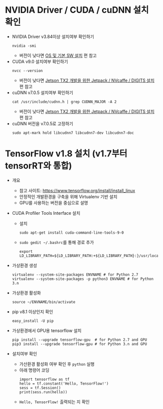 # NVIDIA Driver / CUDA / cuDNN 설치 확인
* NVIDIA Driver v3.84이상 설치여부 확인하기
  ```
  nvidia -smi
  ```
  * 버전이 낮다면 [OS 및 기본 SW 설치](/docs/Install_OS_SW.md) 편 참고
* CUDA v9.0 설치여부 확인하기
  ```
  nvcc --version
  ```
  * 버전이 낮다면 [Jetson TX2 개발을 위한 Jetpack / NVcaffe / DIGITS 설치](/docs/Install_Jetpack.md) 편 참고
* cuDNN v7.0.5 설치여부 확인하기
  ```
  cat /usr/include/cudnn.h | grep CUDNN_MAJOR -A 2
  ```
  * 버전이 낮다면 [Jetson TX2 개발을 위한 Jetpack / NVcaffe / DIGITS 설치](/docs/Install_Jetpack.md) 편 참고
* cuDNN 버전을 v7.0.5로 고정하기
  ```
  sudo apt-mark hold libcudnn7 libcudnn7-dev libcudnn7-doc
  ```

# TensorFlow v1.8 설치 (v1.7부터 tensorRT와 통합)
* 개요
  * 참고 사이트: https://www.tensorflow.org/install/install_linux
  * 안정적인 개발환경을 구축을 위해 Virtualenv 기반 설치  
  * GPU를 사용하는 버전을 중심으로 설명

* CUDA Profiler Tools Interface 설치
  * 설치
    ```
    sudo apt-get install cuda-command-line-tools-9-0

    ```
  * `sudo gedit ~/.bashrc`를 통해 경로 추가
    ```
    export LD_LIBRARY_PATH=${LD_LIBRARY_PATH:+${LD_LIBRARY_PATH}:}/usr/local/cuda/extras/CUPTI/lib64
    ```
* 가상환경 생성
  ```
  virtualenv --system-site-packages ENVNAME # for Python 2.7
  virtualenv --system-site-packages -p python3 ENVNAME # for Python 3.n  
  ```     
* 가상환경 활성화
  ```
  source ~/ENVNAME/bin/activate
  ```
* pip v8.1 이상인지 확인
  ```
  easy_install -U pip
  ```
* 가상환경에서 GPU용 tensorflow 설치
  ```
  pip install --upgrade tensorflow-gpu  # for Python 2.7 and GPU
  pip3 install --upgrade tensorflow-gpu # for Python 3.n and GPU
  ```    
* 설치여부 확인
  * 가산환경 활성화 여부 확인 후 `python` 실행
  * 아래 명령어 코딩
    ```
    import tensorflow as tf
    hello = tf.constant('Hello, TensorFlow!')
    sess = tf.Session()
    print(sess.run(hello))
    ```
  * `Hello, TensorFlow!` 출력되는 지 확인